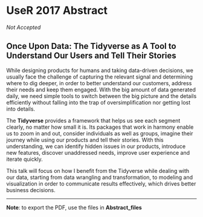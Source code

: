 # UseR 2017 Abstract 
*Not Accepted*

## Once Upon Data: The Tidyverse as A Tool to Understand Our Users and Tell Their Stories

While designing products for humans and taking data-driven decisions, we usually face the challenge of capturing the relevant signal and determining where to dig deeper, in order to better understand our customers, address their needs and keep them engaged. With the big amount of data generated daily, we need simple tools to switch between the big picture and the details efficiently without falling into the trap of oversimplification nor getting lost into details. 

The **Tidyverse** provides a framework that helps us see each segment clearly, no matter how small it is. Its packages that work in harmony enable us to zoom in and out, consider individuals as well as groups, imagine their journey while using our products and tell their stories. With this understanding, we can identify hidden issues in our products, introduce new features, discover unaddressed needs, improve user experience and iterate quickly. 

This talk will focus on how I benefit from the Tidyverse while dealing with our data, starting from data wrangling and transformation, to modeling and visualization in order to communicate results effectively, which drives better business decisions. 

-------------------
**Note**: to export the PDF, use the files in **Abstract_files** 

